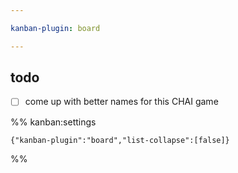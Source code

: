 ```yaml
---

kanban-plugin: board

---
```


## todo

- [ ] come up with better names for this CHAI game




%% kanban:settings
```
{"kanban-plugin":"board","list-collapse":[false]}
```
%%